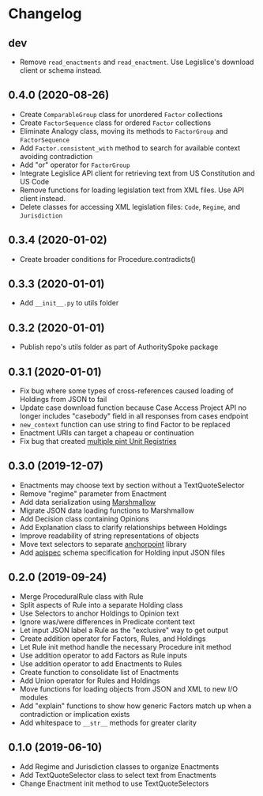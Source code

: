 Changelog
=========
dev
-----------
- Remove `read_enactments` and `read_enactment`. Use Legislice's download client or schema instead.

0.4.0 (2020-08-26)
----------------------
- Create `ComparableGroup` class for unordered `Factor` collections
- Create `FactorSequence` class for ordered `Factor` collections
- Eliminate Analogy class, moving its methods to `FactorGroup` and `FactorSequence`
- Add `Factor.consistent_with` method to search for available context avoiding contradiction
- Add "or" operator for `FactorGroup`
- Integrate Legislice API client for retrieving text from US Constitution and US Code
- Remove functions for loading legislation text from XML files. Use API client instead.
- Delete classes for accessing XML legislation files: `Code`, `Regime`, and `Jurisdiction`

0.3.4 (2020-01-02)
------------------
- Create broader conditions for Procedure.contradicts()

0.3.3 (2020-01-01)
------------------
- Add `__init__.py` to utils folder

0.3.2 (2020-01-01)
------------------
- Publish repo's utils folder as part of AuthoritySpoke package

0.3.1 (2020-01-01)
------------------
- Fix bug where some types of cross-references caused loading of Holdings from JSON to fail
- Update case download function because Case Access Project API no longer includes "casebody" field in all responses from cases endpoint
- `new_context` function can use string to find Factor to be replaced
- Enactment URIs can target a chapeau or continuation
- Fix bug that created [multiple pint Unit Registries](https://github.com/hgrecco/pint/issues/581)

0.3.0 (2019-12-07)
------------------
- Enactments may choose text by section without a TextQuoteSelector
- Remove "regime" parameter from Enactment
- Add data serialization using [Marshmallow](https://marshmallow.readthedocs.io/)
- Migrate JSON data loading functions to Marshmallow
- Add Decision class containing Opinions
- Add Explanation class to clarify relationships between Holdings
- Improve readability of string representations of objects
- Move text selectors to separate [anchorpoint](https://anchorpoint.readthedocs.io/) library
- Add [apispec](https://github.com/marshmallow-code/apispec) schema specification for Holding input JSON files

0.2.0 (2019-09-24)
------------------

- Merge ProceduralRule class with Rule
- Split aspects of Rule into a separate Holding class
- Use Selectors to anchor Holdings to Opinion text
- Ignore was/were differences in Predicate content text
- Let input JSON label a Rule as the "exclusive" way to get output
- Create addition operator for Factors, Rules, and Holdings
- Let Rule init method handle the necessary Procedure init method
- Use addition operator to add Factors as Rule inputs
- Use addition operator to add Enactments to Rules
- Create function to consolidate list of Enactments
- Add Union operator for Rules and Holdings
- Move functions for loading objects from JSON and XML to new I/O modules
- Add "explain" functions to show how generic Factors match up when a contradiction or implication exists
- Add whitespace to `__str__` methods for greater clarity

0.1.0 (2019-06-10)
------------------

- Add Regime and Jurisdiction classes to organize Enactments
- Add TextQuoteSelector class to select text from Enactments
- Change Enactment init method to use TextQuoteSelectors